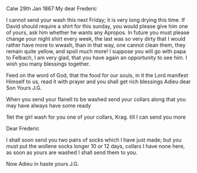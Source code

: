  Calw 29th Jan 1867
My dear Frederic

I cannot send your wash this next Friday; it is very long drying this time. If David should require a shirt for this sunday, you would please give him one of yours, ask him whether he wants any Apropos. In future you must please change your night shirt every week, the last was so very dirty that I would rather have more to wwash, than in that way, one cannot clean them, they remain quite yellow, and spoil much more! I suppose you will go with papa to Felbach, I am very glad, that you have again an opportunity to see him. I wish you many blessings together.

Feed on the word of God, that the food for our souls, in it the Lord manifest Himself to us, read it with prayer and you shall get rich blessings 
Adieu dear Son
 Yours J.G.

When you send your flanell to be washed send your collars along that you may have always have some ready



1let the girl wash for you one of your collars, Krag. till I can send you more

Dear Frederic

I shall soon send you two pairs of socks which I have just made; but you must put the wollene socks longer 10 or 12 days, collars I have none here, as soon as yours are washed I shall send them to you.

Now Adieu in haste yours J.G.
